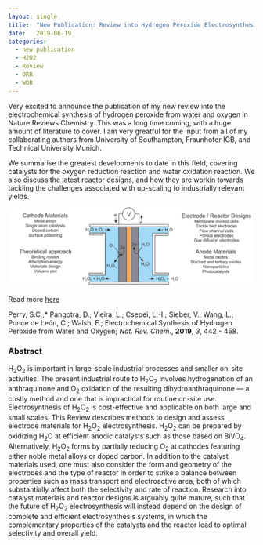 ```yaml
---
layout: single
title:  "New Publication: Review into Hydrogen Peroxide Electrosynthesis"
date:   2019-06-19
categories: 
  - new publication
  - H2O2
  - Review
  - ORR
  - WOR
---
```


Very excited to announce the publication of my new review into the electrochemical synthesis of hydrogen peroxide from water and oxygen in Nature Reviews Chemistry. This was a long time coming, with a huge amount of literature to cover. I am very greatful for the input from all of my collaborating authors from University of Southampton, Fraunhofer IGB, and Technical University Munich.

We summarise the greatest developments to date in this field, covering catalysts for the oxygen reduction reaction and water oxidation reaction. We also discuss the latest reactor designs, and how they are workin towards tackling the challenges associated with up-scaling to industrially relevant yields.

![Perry et al. *Nat. Rev. Chem.*, **2019**, *3*, 442 - 458](/images_posts/2019-06-19/Graphical-Abstract.png)

Read more [here](https://doi.org/10.1038/s41570-019-0110-6)

Perry, S.C.;* Pangotra, D.; Vieira, L.; Csepei, L.-I.; Sieber, V.; Wang, L.; Ponce de León, C.; Walsh, F.; Electrochemical Synthesis of Hydrogen Peroxide from Water and Oxygen; *Nat. Rev. Chem.*, **2019**, *3*, 442 - 458.

### Abstract

H<sub>2</sub>O<sub>2</sub> is important in large-scale industrial processes and smaller on-site activities. The present industrial route to H<sub>2</sub>O<sub>2</sub> involves hydrogenation of an anthraquinone and O<sub>2</sub> oxidation of the resulting dihydroanthraquinone — a costly method and one that is impractical for routine on-site use. Electrosynthesis of H<sub>2</sub>O<sub>2</sub> is cost-effective and applicable on both large and small scales. This Review describes methods to design and assess electrode materials for H<sub>2</sub>O<sub>2</sub> electrosynthesis. H<sub>2</sub>O<sub>2</sub> can be prepared by oxidizing H<sub>2</sub>O at efficient anodic catalysts such as those based on BiVO<sub>4</sub>. Alternatively, H<sub>2</sub>O<sub>2</sub> forms by partially reducing O<sub>2</sub> at cathodes featuring either noble metal alloys or doped carbon. In addition to the catalyst materials used, one must also consider the form and geometry of the electrodes and the type of reactor in order to strike a balance between properties such as mass transport and electroactive area, both of which substantially affect both the selectivity and rate of reaction. Research into catalyst materials and reactor designs is arguably quite mature, such that the future of H<sub>2</sub>O<sub>2</sub> electrosynthesis will instead depend on the design of complete and efficient electrosynthesis systems, in which the complementary properties of the catalysts and the reactor lead to optimal selectivity and overall yield.